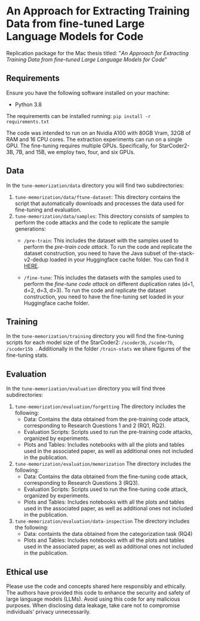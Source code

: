 # An Approach for Extracting Training Data from fine-tuned Large Language Models for Code
Replication package for the Mac thesis titled: "*An Approach for Extracting Training Data from fine-tuned Large Language Models for Code*"

## Requirements
Ensure you have the following software installed on your machine:

- Python 3.8

The requirements can be installed running:
`pip install -r requirements.txt`

The code was intended to run on an Nvidia A100 with 80GB Vram, 32GB of RAM and 16 CPU cores. The extraction experiments can run on a single GPU. The fine-tuning requires multiple GPUs. Specifically, for StarCoder2-3B, 7B, and 15B, we employ two, four, and six GPUs.

## Data
In the `tune-memorization/data` directory you will find two subdirectories:
1. `tune-memorization/data/ftune-dataset`: This directory contains the script that automatically downloads and processes the data used for fine-tuning and evaluation.
2. `tune-memorization/data/samples`: This directory consists of samples to perform the code attacks and the code to replicate the sample generations:
    - `/pre-train`: This includes the dataset with the samples used to perform the *pre-train code attack*. To run the code and replicate the dataset construction, you need to have the Java subset of the-stack-v2-dedup loaded in your Huggingface cache folder. You can find it [HERE](https://huggingface.co/datasets/bigcode/the-stack-v2-dedup/viewer/Java).

    - `/fine-tune`:  This includes the datasets with the samples used to perform the *fine-tune code attack* on different duplication rates (d=1, d=2, d=3, d>3). To run the code and replicate the dataset construction, you need to have the fine-tuning set loaded in your Huggingface cache folder.

## Training
In the `tune-memorization/training` directory you will find the fine-tuning scripts for each model size of the StarCoder2: `/scoder3b`, `/scoder7b`, `/scoder15b `. Additionally in the folder `/train-stats` we share figures of the fine-tuning stats. 

## Evaluation
In the `tune-memorization/evaluation` directory you will find three subdirectories:
1. `tune-memorization/evaluation/forgetting` The directory includes the following:
    - Data: Contains the data obtained from the pre-training code attack, corresponding to Research Questions 1 and 2 (RQ1, RQ2).
    - Evaluation Scripts: Scripts used to run the pre-training code attacks, organized by experiments.
    - Plots and Tables: Includes notebooks with all the plots and tables used in the associated paper, as well as additional ones not included in the publication.
2. `tune-memorization/evaluation/memorization` The directory includes the following:
    - Data: Contains the data obtained from the fine-tuning code attack, corresponding to Research Questions 3 (RQ3).
    - Evaluation Scripts: Scripts used to run the fine-tuning code attack, organized by experiments.
    - Plots and Tables: Includes notebooks with all the plots and tables used in the associated paper, as well as additional ones not included in the publication.
3. `tune-memorization/evaluation/data-inspection` The directory includes the following:
    - Data: containts the data obtained from the categorization task (RQ4)
    - Plots and Tables: Includes notebooks with all the plots and tables used in the associated paper, as well as additional ones not included in the publication.

## Ethical use
Please use the code and concepts shared here responsibly and ethically. The authors have provided this code to enhance the security and safety of large language models (LLMs). Avoid using this code for any malicious purposes. When disclosing data leakage, take care not to compromise individuals' privacy unnecessarily.

